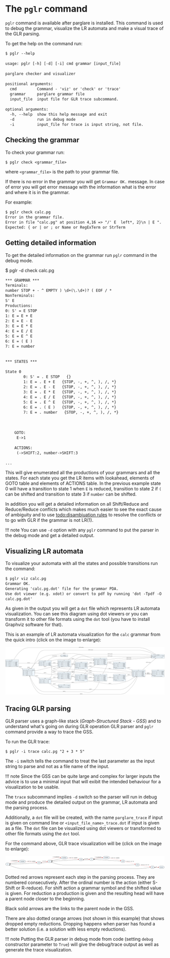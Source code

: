 # The `pglr` command

`pglr` command is available after parglare is installed. This command is used to
debug the grammar, visualize the LR automata and make a visual trace of the GLR
parsing.

To get the help on the command run:

    $ pglr --help

    usage: pglr [-h] [-d] [-i] cmd grammar [input_file]

    parglare checker and visualizer

    positional arguments:
      cmd         Command - 'viz' or 'check' or 'trace'
      grammar     parglare grammar file
      input_file  input file for GLR trace subcommand.

    optional arguments:
      -h, --help  show this help message and exit
      -d          run in debug mode
      -i          input_file for trace is input string, not file.



## Checking the grammar

To check your grammar run:

    $ pglr check <grammar_file>

where `<grammar_file>` is the path to your grammar file.

If there is no error in the grammar you will get `Grammar OK.` message. In case
of error you will get error message with the information what is the error and
where it is in the grammar.

For example:

    $ pglr check calc.pg
    Error in the grammar file.
    Error in file "calc.pg" at position 4,16 => "/' E  left*, 2}\n | E ".
    Expected: { or | or ; or Name or RegExTerm or StrTerm


## Getting detailed information

To get the detailed information on the grammar run `pglr` command in the debug mode.


   $ pglr -d check calc.pg

    *** GRAMMAR ***
    Terminals:
    number STOP + - ^ EMPTY ) \d+(\.\d+)? ( EOF / *
    NonTerminals:
    S' E
    Productions:
    0: S' = E STOP
    1: E = E + E
    2: E = E - E
    3: E = E * E
    4: E = E / E
    5: E = E ^ E
    6: E = ( E )
    7: E = number


    *** STATES ***

    State 0
            0: S' = . E STOP   {}
            1: E = . E + E   {STOP, -, +, ^, ), /, *}
            2: E = . E - E   {STOP, -, +, ^, ), /, *}
            3: E = . E * E   {STOP, -, +, ^, ), /, *}
            4: E = . E / E   {STOP, -, +, ^, ), /, *}
            5: E = . E ^ E   {STOP, -, +, ^, ), /, *}
            6: E = . ( E )   {STOP, -, +, ^, ), /, *}
            7: E = . number   {STOP, -, +, ^, ), /, *}



        GOTO:
         E->1

        ACTIONS:
         (->SHIFT:2, number->SHIFT:3

    ...


This will give enumerated all the productions of your grammars and all the
states. For each state you get the LR items with lookahead, elements of GOTO
table and elements of ACTIONS table. In the previous example state 0 will have a
transition to state 1 when `E` is reduced, transition to state 2 if `(` can
be shifted and transition to state 3 if `number` can be shifted.

In addition you will get a detailed information on all Shift/Reduce and
Reduce/Reduce conflicts which makes much easier to see the exact cause of
ambiguity and to use [todo:disambiuation rules]() to resolve the conflicts or to
go with GLR if the grammar is not LR(1).


!!! note
    You can use `-d` option with any `pglr` command to put the parser in the debug
    mode and get a detailed output.


## Visualizing LR automata

To visualize your automata with all the states and possible transitions run the
command:

    $ pglr viz calc.pg
    Grammar OK.
    Generating 'calc.pg.dot' file for the grammar PDA.
    Use dot viewer (e.g. xdot) or convert to pdf by running 'dot -Tpdf -O calc.pg.dot'

As given in the output you will get a `dot` file which represents LR automata
visualization. You can see this diagram using dot viewers or you can transform
it to other file formats using the `dot` tool (you have to install Graphviz
software for that).

This is an example of LR automata visualization for the `calc` grammar from the
quick intro (click on the image to enlarge):

[![Calc LR automata](./images/calc.pg.dot.png)](./images/calc.pg.dot.png)



## Tracing GLR parsing

GLR parser uses a graph-like stack (_Graph-Structured Stack - GSS_) and to
understand what's going on during GLR operation GLR parser and `pglr` command
provide a way to trace the GSS.

To run the GLR trace:

    $ pglr -i trace calc.pg "2 + 3 * 5"

The `-i` switch tells the command to treat the last parameter as the input
string to parse and not as a file name of the input.


!!! note
    Since the GSS can be quite large and complex for larger inputs the advice is
    to use a minimal input that will exibit the intended behaviour for a
    visualization to be usable.

The `trace` subcommand implies `-d` switch so the parser will run in debug mode
and produce the detailed output on the grammar, LR automata and the parsing
process.

Additionally, a `dot` file will be created, with the name `parglare_trace` if
input is given on command line or `<input_file_name>_trace.dot` if input is
given as a file. The `dot` file can be visualized using dot viewers or
transformed to other file formats using the `dot` tool.

For the command above, GLR trace visualization will be (click on the image to
enlarge):

[![Calc GLR trace](./images/calc_trace.dot.png)](./images/calc_trace.dot.png)

Dotted red arrows represent each step in the parsing process. They are numbered
consecutively. After the ordinal number is the action (either S-Shift or
R-reduce). For shift action a grammar symbol and the shifted value is given. For
reduction a production is given and the resulting head will have a parent node
closer to the beginning.

Black solid arrows are the links to the parent node in the GSS.

There are also dotted orange arrows (not shown in this example) that shows dropped
empty reductions. Dropping happens when parser has found a better solution (i.e. a
solution with less empty reductions).

!!! note
    Putting the GLR parser in debug mode from code (setting `debug` constructor
    parameter to `True`) will give the debug/trace output as well as generate the
    trace visualization.
